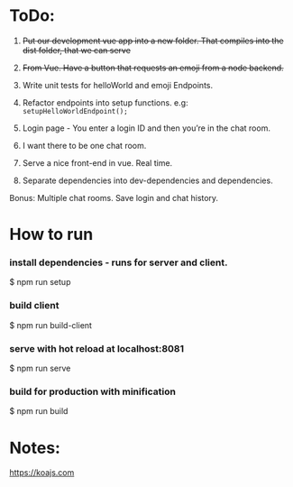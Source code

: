ToDo:
=====

1. ~~Put our development vue app into a new folder. That compiles into the dist folder, that we can serve~~

2. ~~From Vue. Have a button that requests an emoji from a node backend.~~

3. Write unit tests for helloWorld and emoji Endpoints.

4. Refactor endpoints into setup functions. e.g: `setupHelloWorldEndpoint();`

3. Login page - You enter a login ID and then you’re in the chat room.

4. I want there to be one chat room.

5. Serve a nice front-end in vue. Real time.

6. Separate dependencies into dev-dependencies and dependencies.


Bonus:
Multiple chat rooms.
Save login and chat history.


How to run
==========

### install dependencies - runs for server and client.
$ npm run setup

### build client
$ npm run build-client

### serve with hot reload at localhost:8081
$ npm run serve

### build for production with minification
$ npm run build


# Notes:

https://koajs.com
